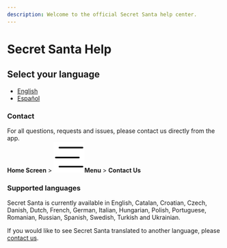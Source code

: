 ```yaml
---
description: Welcome to the official Secret Santa help center.
---
```


# Secret Santa Help

## Select your language

* [English](english/new-event.md)
* [Español](espanol/new-event.md)

### Contact

For all questions, requests and issues, please contact us directly from the app.  
**Home Screen** &gt; ![](.gitbook/assets/ic_routes_menu-403x.png.png)**Menu**  &gt; **Contact Us**

### Supported languages

Secret Santa is currently available in English, Catalan, Croatian, Czech, Danish, Dutch, French, German, Italian, Hungarian, Polish, Portuguese, Romanian, Russian, Spanish, Swedish, Turkish and Ukrainian.

If you would like to see Secret Santa translated to another language, please [contact us](./#contact).








